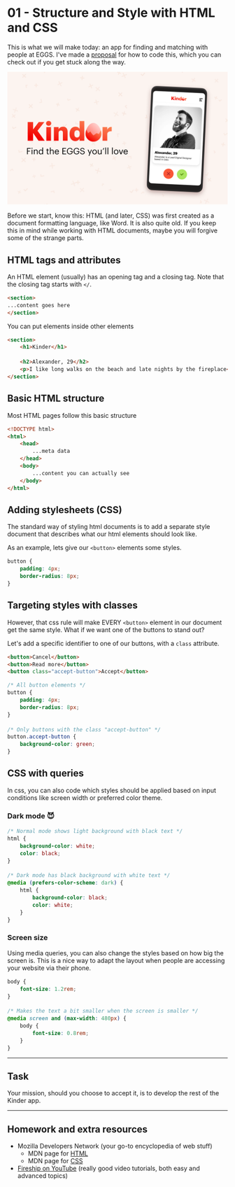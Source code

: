 # 01 - Structure and Style with HTML and CSS

This is what we will make today: an app for finding and matching with people at EGGS. I've made a [proposal](https://codesandbox.io/s/kinderapp-jog8u?file=/index.html) for how to code this, which you can check out if you get stuck along the way.

![Hero image](assets/Hero.png)

Before we start, know this: HTML (and later, CSS) was first created as a document formatting language, like Word. It is also quite old. If you keep this in mind while working with HTML documents, maybe you will forgive some of the strange parts.

## HTML tags and attributes
An HTML element (usually) has an opening tag and a closing tag. Note that the closing tag starts with `</`.

```html
<section>
...content goes here
</section>
```

You can put elements inside other elements

```html
<section>
	<h1>Kinder</h1>

	<h2>Alexander, 29</h2>
	<p>I like long walks on the beach and late nights by the fireplace</p>
</section>
```

## Basic HTML structure
Most HTML pages follow this basic structure

```html
<!DOCTYPE html>
<html>
	<head>
		...meta data
	</head>
	<body>
		...content you can actually see
	</body>
</html>
```

## Adding stylesheets (CSS)
The standard way of styling html documents is to add a separate style document that describes what our html elements should look like. 

As an example, lets give our `<button>` elements some styles.

```css
button {
	padding: 4px;
	border-radius: 8px;
}
```


## Targeting styles with classes
However, that css rule will make EVERY `<button>` element in our document get the same style. What if we want one of the buttons to stand out?

Let's add a specific identifier to one of our buttons, with a `class` attribute.

```html
<button>Cancel</button>
<button>Read more</button>
<button class="accept-button">Accept</button>
```

```css
/* All button elements */
button {
	padding: 4px;
	border-radius: 8px;
}

/* Only buttons with the class "accept-button" */
button.accept-button {
	background-color: green;
}
```

## CSS with queries
In css, you can also code which styles should be applied based on input conditions like screen width or preferred color theme.

### Dark mode 😈
```css
/* Normal mode shows light background with black text */
html {
	background-color: white;
	color: black;
}

/* Dark mode has black background with white text */
@media (prefers-color-scheme: dark) {
	html {
		background-color: black;
		color: white;
	}
}
```

### Screen size
Using media queries, you can also change the styles based on how big the screen is. This is a nice way to adapt the layout when people are accessing your website via their phone.

```css
body {
	font-size: 1.2rem;
}

/* Makes the text a bit smaller when the screen is smaller */
@media screen and (max-width: 480px) {
	body {
		font-size: 0.8rem;
	}
}
```


---
## Task
Your mission, should you choose to accept it, is to develop the rest of the Kinder app.

---
## Homework and extra resources
* Mozilla Developers Network (your go-to encyclopedia of web stuff)
	* MDN page for [HTML](https://developer.mozilla.org/en-US/docs/Web/HTML)
	* MDN page for [CSS](https://developer.mozilla.org/en-US/docs/Web/CSS)
* [Fireship on YouTube](https://www.youtube.com/c/AngularFirebase/featured) (really good video tutorials, both easy and advanced topics)
